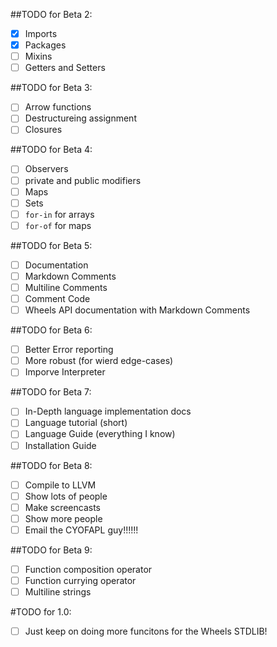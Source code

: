 ##TODO for Beta 2:
 - [X]  Imports
 - [X]  Packages
 - [ ]  Mixins
 - [ ]  Getters and Setters

##TODO for Beta 3:
 - [ ]  Arrow functions
 - [ ]  Destructureing assignment
 - [ ]  Closures

##TODO for Beta 4:
 - [ ]  Observers
 - [ ]  private and public modifiers
 - [ ]  Maps
 - [ ]  Sets
 - [ ]  `for-in` for arrays
 - [ ]  `for-of` for maps

##TODO for Beta 5:
 - [ ]  Documentation
 - [ ]  Markdown Comments
 - [ ]  Multiline Comments
 - [ ]  Comment Code
 - [ ]  Wheels API documentation with Markdown Comments

##TODO for Beta 6:
 - [ ]  Better Error reporting
 - [ ]  More robust (for wierd edge-cases)
 - [ ]  Imporve Interpreter

##TODO for Beta 7:
 - [ ]  In-Depth language implementation docs
 - [ ]  Language tutorial (short)
 - [ ]  Language Guide (everything I know)
 - [ ]  Installation Guide

##TODO for Beta 8:
 - [ ]  Compile to LLVM
 - [ ]  Show lots of people
 - [ ]  Make screencasts
 - [ ]  Show more people
 - [ ]  Email the CYOFAPL guy!!!!!!

##TODO for Beta 9:
 - [ ]  Function composition operator
 - [ ]  Function currying operator
 - [ ]  Multiline strings

#TODO for 1.0:
 - [ ]  Just keep on doing more funcitons for the Wheels STDLIB!


